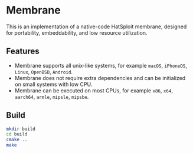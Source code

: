 # Membrane

This is an implementation of a native-code HatSploit membrane, designed for portability, embeddability, and low resource utilization.

## Features

* Membrane supports all unix-like systems, for example `macOS`, `iPhoneOS`, `Linux`, `OpenBSD`, `Android`.
* Membrane does not require extra dependencies and can be initialized on small systems with low CPU.
* Membrane can be executed on most CPUs, for example `x86`, `x64`, `aarch64`, `armle`, `mipsle`, `mipsbe`.

## Build

```sh
mkdir build
cd build
cmake ..
make
```

